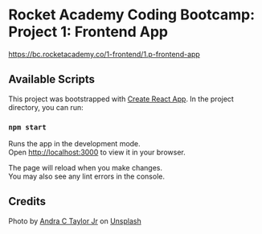 # Rocket Academy Coding Bootcamp: Project 1: Frontend App

https://bc.rocketacademy.co/1-frontend/1.p-frontend-app

## Available Scripts

This project was bootstrapped with [Create React App](https://github.com/facebook/create-react-app). In the project directory, you can run:

### `npm start`

Runs the app in the development mode.\
Open [http://localhost:3000](http://localhost:3000) to view it in your browser.

The page will reload when you make changes.\
You may also see any lint errors in the console.

## Credits

Photo by [Andra C Taylor Jr](https://unsplash.com/@taylormadeglobal?utm_source=unsplash&utm_medium=referral&utm_content=creditCopyText) on [Unsplash](https://unsplash.com/photos/PCc-8q-sNKU?utm_source=unsplash&utm_medium=referral&utm_content=creditCopyText)

